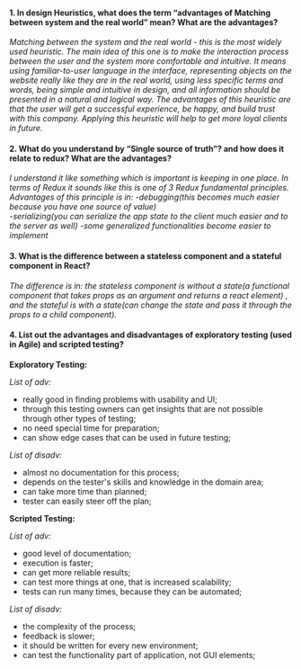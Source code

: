 
#### 1. In design Heuristics, what does the term “advantages of Matching between system and the real world” mean? What are the advantages?

*Matching between the system and the real world - this is the most widely used heuristic. The main idea of this one is to make the interaction process between the user and the system more comfortable and intuitive. It means using familiar-to-user language in the interface, representing objects on the website really like they are in the real world, using less specific terms and words, being simple and intuitive in design, and all information should be presented in a natural and logical way.
The advantages of this heuristic are that the user will get a successful experience, be happy, and build trust with this company. Applying this heuristic will help to get more loyal clients in future.*

#### 2. What do you understand by “Single source of truth”? and how does it relate to redux? What are the advantages?

*I understand it like something which is important is keeping in one place. In terms of Redux it sounds like this is one of 3 Redux fundamental principles. 
Advantages of this principle is in: 
-debugging(this becomes much easier  because you have one source of value)			
-serializing(you can serialize the app state to the client much easier and to the server as well)
-some generalized functionalities become easier to implement*

#### 3. What is the difference between a stateless component and a stateful  component in React?

*The difference is in: the stateless component is without a state(a functional component that takes props as an argument and returns a react element) , and the stateful is with a state(can change the state and pass it through the props to a child component).*

#### 4. List out the advantages and disadvantages of exploratory testing (used in Agile) and scripted testing? 

**Exploratory Testing:**

*List of adv:*

 - really good in finding problems with usability and UI;
 - through this testing owners can get insights that are not possible through other types of testing;
 - no need special time for preparation;
 - can show edge cases that can be used in future testing;


*List of disadv:*

 - almost no documentation for this process;
 - depends on the tester's skills and knowledge in the domain area;
 - can take more time than planned;
 - tester can easily steer off the plan;



**Scripted Testing:**

*List of adv:*

 - good level of documentation;
 - execution is faster;
 - can get more reliable results;
 - can test more things at one, that is increased scalability;
 - tests can run many times, because they can be automated;


*List of disadv:*

 - the complexity of the process;
 - feedback is slower;
 - it should be written for every new environment;
 - can test the functionality part of application, not GUI elements;
